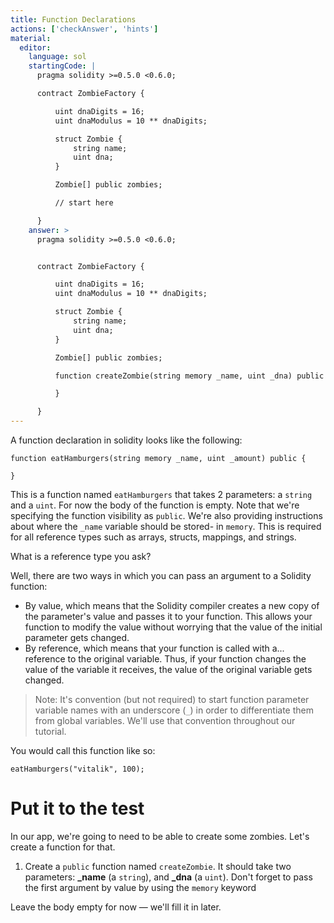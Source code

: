 ```yaml
---
title: Function Declarations
actions: ['checkAnswer', 'hints']
material:
  editor:
    language: sol
    startingCode: |
      pragma solidity >=0.5.0 <0.6.0;

      contract ZombieFactory {

          uint dnaDigits = 16;
          uint dnaModulus = 10 ** dnaDigits;

          struct Zombie {
              string name;
              uint dna;
          }

          Zombie[] public zombies;

          // start here

      }
    answer: >
      pragma solidity >=0.5.0 <0.6.0;


      contract ZombieFactory {

          uint dnaDigits = 16;
          uint dnaModulus = 10 ** dnaDigits;

          struct Zombie {
              string name;
              uint dna;
          }

          Zombie[] public zombies;

          function createZombie(string memory _name, uint _dna) public {

          }

      }
---
```


A function declaration in solidity looks like the following:

```
function eatHamburgers(string memory _name, uint _amount) public {

}
```

This is a function named `eatHamburgers` that takes 2 parameters: a `string` and a `uint`. For now the body of the function is empty. Note that we're specifying the function visibility as `public`. We're also providing instructions about where the `_name` variable should be stored- in `memory`. This is required for all reference types such as arrays, structs, mappings, and strings.

What is a reference type you ask?

Well, there are two ways in which you can pass an argument to a Solidity function:

 * By value, which means that the Solidity compiler creates a new copy of the parameter's value and passes it to your function. This allows your function to modify the value without worrying that the value of the initial parameter gets changed.
 * By reference, which means that your function is called with a... reference to the original variable. Thus, if your function changes the value of the variable it receives, the value of the original variable gets changed.


> Note: It's convention (but not required) to start function parameter variable names with an underscore (`_`) in order to differentiate them from global variables. We'll use that convention throughout our tutorial.

You would call this function like so:

```
eatHamburgers("vitalik", 100);
```

# Put it to the test

In our app, we're going to need to be able to create some zombies. Let's create a function for that.

1. Create a `public` function named `createZombie`. It should take two parameters: **\_name** (a `string`), and **\_dna** (a `uint`). Don't forget to pass the first argument by value by using the `memory` keyword

Leave the body empty for now — we'll fill it in later.
